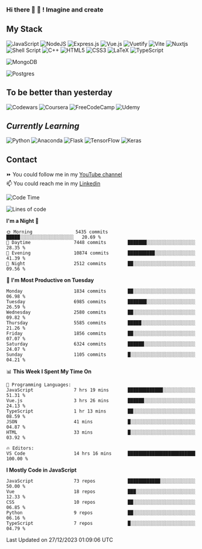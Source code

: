 ### Hi there 👋 🤖 ! Imagine and create

## My Stack
![JavaScript](https://img.shields.io/badge/javascript-%23323330.svg?style=for-the-badge&logo=javascript&logoColor=%23F7DF1E) ![NodeJS](https://img.shields.io/badge/node.js-6DA55F?style=for-the-badge&logo=node.js&logoColor=white) <img alt="Express.js" src="https://img.shields.io/badge/express.js%20-%23404d59.svg?&style=for-the-badge"/> ![Vue.js](https://img.shields.io/badge/vuejs-%2335495e.svg?style=for-the-badge&logo=vuedotjs&logoColor=%234FC08D) ![Vuetify](https://img.shields.io/badge/Vuetify-1867C0?style=for-the-badge&logo=vuetify&logoColor=AEDDFF) ![Vite](https://img.shields.io/badge/vite-%23646CFF.svg?style=for-the-badge&logo=vite&logoColor=white) ![Nuxtjs](https://img.shields.io/badge/Nuxt-002E3B?style=for-the-badge&logo=nuxtdotjs&logoColor=#00DC82) ![Shell Script](https://img.shields.io/badge/shell_script-%23121011.svg?style=for-the-badge&logo=gnu-bash&logoColor=white) ![C++](https://img.shields.io/badge/c++-%2300599C.svg?style=for-the-badge&logo=c%2B%2B&logoColor=white) ![HTML5](https://img.shields.io/badge/html5-%23E34F26.svg?style=for-the-badge&logo=html5&logoColor=white) ![CSS3](https://img.shields.io/badge/css3-%231572B6.svg?style=for-the-badge&logo=css3&logoColor=white) ![LaTeX](https://img.shields.io/badge/latex-%23008080.svg?style=for-the-badge&logo=latex&logoColor=white) ![TypeScript](https://img.shields.io/badge/typescript-%23007ACC.svg?style=for-the-badge&logo=typescript&logoColor=white)
<div>
  <img alt="MongoDB" src ="https://img.shields.io/badge/MongoDB-%234ea94b.svg?&style=for-the-badge&logo=mongodb&logoColor=white"/>
  
  ![Postgres](https://img.shields.io/badge/postgres-%23316192.svg?style=for-the-badge&logo=postgresql&logoColor=white)
</div>

## To be better than yesterday
![Codewars](https://img.shields.io/badge/Codewars-B1361E?style=for-the-badge&logo=codewars&logoColor=grey)
  ![Coursera](https://img.shields.io/badge/Coursera-%230056D2.svg?style=for-the-badge&logo=Coursera&logoColor=white)
  ![FreeCodeCamp](https://img.shields.io/badge/Freecodecamp-%23123.svg?&style=for-the-badge&logo=freecodecamp&logoColor=green)
  ![Udemy](https://img.shields.io/badge/Udemy-A435F0?style=for-the-badge&logo=Udemy&logoColor=white)

## *Currently Learning*
![Python](https://img.shields.io/badge/python-3670A0?style=for-the-badge&logo=python&logoColor=ffdd54) ![Anaconda](https://img.shields.io/badge/Anaconda-%2344A833.svg?style=for-the-badge&logo=anaconda&logoColor=white) 
![Flask](https://img.shields.io/badge/flask-%23000.svg?style=for-the-badge&logo=flask&logoColor=white) ![TensorFlow](https://img.shields.io/badge/TensorFlow-%23FF6F00.svg?style=for-the-badge&logo=TensorFlow&logoColor=white) ![Keras](https://img.shields.io/badge/Keras-%23D00000.svg?style=for-the-badge&logo=Keras&logoColor=white)

## Contact
⏩ You could follow me in my <a href="https://www.youtube.com/c/ViktorJimenezF" target="blank">YouTube channel</a>   <br>
📫 You could reach me in my <a href="https://www.linkedin.com/in/victorjuanjimenez/" target="blank">Linkedin</a>  

<!--START_SECTION:waka-->
![Code Time](http://img.shields.io/badge/Code%20Time-1%2C868%20hrs%2041%20mins-blue)

![Lines of code](https://img.shields.io/badge/From%20Hello%20World%20I%27ve%20Written-57.3%20million%20lines%20of%20code-blue)

**I'm a Night 🦉** 

```text
🌞 Morning                5435 commits        █████░░░░░░░░░░░░░░░░░░░░   20.69 % 
🌆 Daytime                7448 commits        ███████░░░░░░░░░░░░░░░░░░   28.35 % 
🌃 Evening                10874 commits       ██████████░░░░░░░░░░░░░░░   41.39 % 
🌙 Night                  2512 commits        ██░░░░░░░░░░░░░░░░░░░░░░░   09.56 % 
```
📅 **I'm Most Productive on Tuesday** 

```text
Monday                   1834 commits        ██░░░░░░░░░░░░░░░░░░░░░░░   06.98 % 
Tuesday                  6985 commits        ███████░░░░░░░░░░░░░░░░░░   26.59 % 
Wednesday                2580 commits        ██░░░░░░░░░░░░░░░░░░░░░░░   09.82 % 
Thursday                 5585 commits        █████░░░░░░░░░░░░░░░░░░░░   21.26 % 
Friday                   1856 commits        ██░░░░░░░░░░░░░░░░░░░░░░░   07.07 % 
Saturday                 6324 commits        ██████░░░░░░░░░░░░░░░░░░░   24.07 % 
Sunday                   1105 commits        █░░░░░░░░░░░░░░░░░░░░░░░░   04.21 % 
```


📊 **This Week I Spent My Time On** 

```text
💬 Programming Languages: 
JavaScript               7 hrs 19 mins       █████████████░░░░░░░░░░░░   51.31 % 
Vue.js                   3 hrs 26 mins       ██████░░░░░░░░░░░░░░░░░░░   24.13 % 
TypeScript               1 hr 13 mins        ██░░░░░░░░░░░░░░░░░░░░░░░   08.59 % 
JSON                     41 mins             █░░░░░░░░░░░░░░░░░░░░░░░░   04.87 % 
HTML                     33 mins             █░░░░░░░░░░░░░░░░░░░░░░░░   03.92 % 

🔥 Editors: 
VS Code                  14 hrs 16 mins      █████████████████████████   100.00 % 
```

**I Mostly Code in JavaScript** 

```text
JavaScript               73 repos            ████████████░░░░░░░░░░░░░   50.00 % 
Vue                      18 repos            ███░░░░░░░░░░░░░░░░░░░░░░   12.33 % 
CSS                      10 repos            ██░░░░░░░░░░░░░░░░░░░░░░░   06.85 % 
Python                   9 repos             ██░░░░░░░░░░░░░░░░░░░░░░░   06.16 % 
TypeScript               7 repos             █░░░░░░░░░░░░░░░░░░░░░░░░   04.79 % 
```




 Last Updated on 27/12/2023 01:09:06 UTC
<!--END_SECTION:waka-->

<!--
**ViktorJJF/ViktorJJF** is a ✨ _special_ ✨ repository because its `README.md` (this file) appears on your GitHub profile.



Here are some ideas to get you started:

- 🔭 I’m currently working on ...
- 🌱 I’m currently learning ...
- 👯 I’m looking to collaborate on ...
- 🤔 I’m looking for help with ...
- 💬 Ask me about ...
- 📫 How to reach me: ...
- 😄 Pronouns: ...
- ⚡ Fun fact: ...
-->

